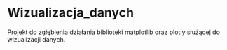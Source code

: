 # Wizualizacja_danych

Projekt do zgłębienia działania biblioteki matplotlib oraz plotly służącej do
wizualizacji danych.
